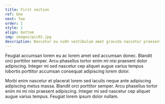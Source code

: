 ```yaml
---
title: First section
ref: One
next: Two
order: 1
style: 1
align: bottom
img: images/pic02.jpg
description: Nascetur eu nibh vestibulum amet gravida nascetur praesent
---
```


Feugiat accumsan lorem eu ac lorem amet sed accumsan donec.
Blandit orci porttitor semper. Arcu phasellus tortor enim mi
nisi praesent dolor adipiscing. Integer mi sed nascetur cep aliquet
augue varius tempus lobortis porttitor accumsan consequat
adipiscing lorem dolor.

Morbi enim nascetur et placerat lorem sed iaculis neque ante
adipiscing adipiscing metus massa. Blandit orci porttitor semper.
Arcu phasellus tortor enim mi mi nisi praesent adipiscing. Integer
mi sed nascetur cep aliquet augue varius tempus. Feugiat lorem
ipsum dolor nullam.

